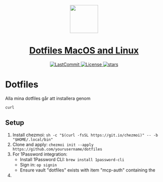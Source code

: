  <p align="center">
  <a href="https://simonbrundin.com">
    <picture>
      <source media="(prefers-color-scheme: dark)" srcset="https://alfonsofortunato.com/img/logo.png">
      <img src="https://alfonsofortunato.com/img/logo.png" height="90">
    </picture>
    <h1 align="center">Dotfiles MacOS and Linux</h1>
  </a>
</p>

<p align="center">
  <a href="https://github.com/MovieMaker93/devpod-dotfiles-chezmoi/commit">
    <img alt="LastCommit" src="https://img.shields.io/github/last-commit/simonbrundin/dotfiles/main?style=for-the-badge&logo=github&color=%237dcfff">
  </a>
  <!-- <a href="https://github.com/MovieMaker93/devpod-dotfiles-chezmoi/actions/workflows/"> -->
  <!-- </a> -->
  <a href="https://github.com/MovieMaker93/devpod-dotfiles-chezmoi/blob/main/LICENSE">
    <img alt="License" src="https://img.shields.io/github/license/MovieMaker93/devpod-dotfiles-chezmoi?style=for-the-badge&logo=github">
  </a>
  <a href="https://github.com/MovieMaker93/devpod-dotfiles-chezmoi/stars">
    <img alt="stars" src="https://img.shields.io/github/stars/MovieMaker93/devpod-dotfiles-chezmoi?style=for-the-badge&logo=github&color=%23f7768e">
  </a>
</p>

# Dotfiles

Alla mina dotfiles går att installera genom

```
curl
```

## Setup

1. Install chezmoi:
   `sh -c "$(curl -fsSL https://git.io/chezmoi)" -- -b "$HOME/.local/bin"`
2. Clone and apply:
   `chezmoi init --apply https://github.com/yourusername/dotfiles`
3. For 1Password integration:
   - Install 1Password CLI: `brew install 1password-cli`
   - Sign in: `op signin`
   - Ensure vault "dotfiles" exists with item "mcp-auth" containing the
4.
